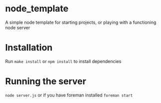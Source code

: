 # node_template
A simple node template for starting projects, or playing with a functioning node server

# Installation
Run `make install` or `npm install` to install dependencies

# Running the server
`node server.js` or if you have foreman installed `foreman start`
